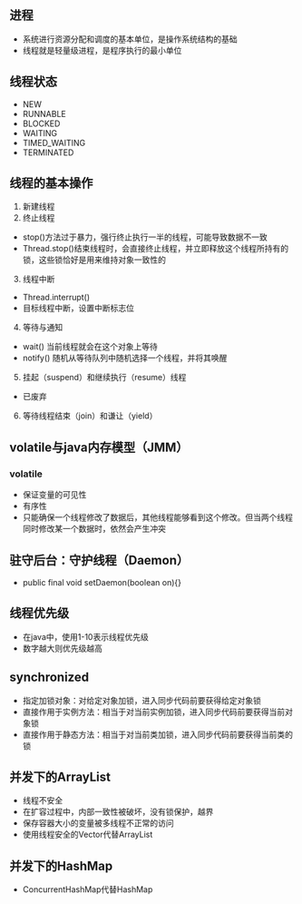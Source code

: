 ## 进程
* 系统进行资源分配和调度的基本单位，是操作系统结构的基础
* 线程就是轻量级进程，是程序执行的最小单位
## 线程状态
* NEW
* RUNNABLE
* BLOCKED
* WAITING
* TIMED_WAITING
* TERMINATED
## 线程的基本操作
1. 新建线程
2. 终止线程
  * stop()方法过于暴力，强行终止执行一半的线程，可能导致数据不一致
  * Thread.stop()结束线程时，会直接终止线程，并立即释放这个线程所持有的锁，这些锁恰好是用来维持对象一致性的
3. 线程中断
  * Thread.interrupt()
  * 目标线程中断，设置中断标志位
4. 等待与通知
  * wait() 当前线程就会在这个对象上等待
  * notify() 随机从等待队列中随机选择一个线程，并将其唤醒
5. 挂起（suspend）和继续执行（resume）线程
  * 已废弃
6. 等待线程结束（join）和谦让（yield）
## volatile与java内存模型（JMM）
### volatile
* 保证变量的可见性
* 有序性
* 只能确保一个线程修改了数据后，其他线程能够看到这个修改。但当两个线程同时修改某一个数据时，依然会产生冲突
## 驻守后台：守护线程（Daemon）
* public final void setDaemon(boolean on){}
## 线程优先级
* 在java中，使用1-10表示线程优先级
* 数字越大则优先级越高
## synchronized
* 指定加锁对象：对给定对象加锁，进入同步代码前要获得给定对象锁
* 直接作用于实例方法：相当于对当前实例加锁，进入同步代码前要获得当前对象锁
* 直接作用于静态方法：相当于对当前类加锁，进入同步代码前要获得当前类的锁
## 并发下的ArrayList
* 线程不安全
* 在扩容过程中，内部一致性被破坏，没有锁保护，越界
* 保存容器大小的变量被多线程不正常的访问
* 使用线程安全的Vector代替ArrayList
## 并发下的HashMap
* ConcurrentHashMap代替HashMap
